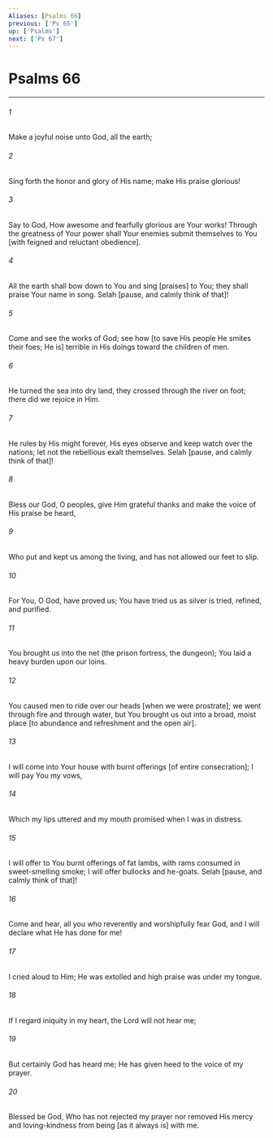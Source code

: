 ```yaml
---
Aliases: [Psalms 66]
previous: ['Ps 65']
up: ['Psalms']
next: ['Ps 67']
---
```

# Psalms 66

***














###### 1 






Make a joyful noise unto God, all the earth; 













###### 2 






Sing forth the honor and glory of His name; make His praise glorious! 













###### 3 






Say to God, How awesome and fearfully glorious are Your works! Through the greatness of Your power shall Your enemies submit themselves to You [with feigned and reluctant obedience]. 













###### 4 






All the earth shall bow down to You and sing [praises] to You; they shall praise Your name in song. Selah [pause, and calmly think of that]! 













###### 5 






Come and see the works of God; see how [to save His people He smites their foes; He is] terrible in His doings toward the children of men. 













###### 6 






He turned the sea into dry land, they crossed through the river on foot; there did we rejoice in Him. 













###### 7 






He rules by His might forever, His eyes observe and keep watch over the nations; let not the rebellious exalt themselves. Selah [pause, and calmly think of that]! 













###### 8 






Bless our God, O peoples, give Him grateful thanks and make the voice of His praise be heard, 













###### 9 






Who put and kept us among the living, and has not allowed our feet to slip. 













###### 10 






For You, O God, have proved us; You have tried us as silver is tried, refined, and purified. 













###### 11 






You brought us into the net (the prison fortress, the dungeon); You laid a heavy burden upon our loins. 













###### 12 






You caused men to ride over our heads [when we were prostrate]; we went through fire and through water, but You brought us out into a broad, moist place [to abundance and refreshment and the open air]. 













###### 13 






I will come into Your house with burnt offerings [of entire consecration]; I will pay You my vows, 













###### 14 






Which my lips uttered and my mouth promised when I was in distress. 













###### 15 






I will offer to You burnt offerings of fat lambs, with rams consumed in sweet-smelling smoke; I will offer bullocks and he-goats. Selah [pause, and calmly think of that]! 













###### 16 






Come and hear, all you who reverently and worshipfully fear God, and I will declare what He has done for me! 













###### 17 






I cried aloud to Him; He was extolled and high praise was under my tongue. 













###### 18 






If I regard iniquity in my heart, the Lord will not hear me; 













###### 19 






But certainly God has heard me; He has given heed to the voice of my prayer. 













###### 20 






Blessed be God, Who has not rejected my prayer nor removed His mercy and loving-kindness from being [as it always is] with me.
